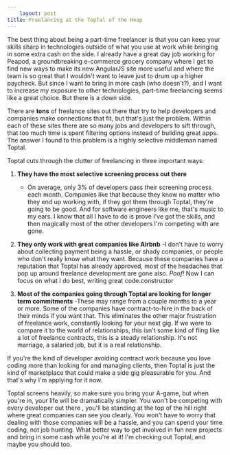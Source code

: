 ```yaml
---
    layout: post
title: Freelancing at the TopTal of the Heap
---
```


The best thing about being a part-time freelancer is that you can keep your skills sharp in technologies outside of what you use at work while bringing in some extra cash on the side. I already have a great day job working for Peapod, a groundbreaking e-commerce grocery company where I get to find new ways to make its new AngularJS site more useful and where the team is so great that I wouldn't want to leave just to drum up a higher paycheck. But since I want to bring in more cash (who doesn't?), and I want to increase my exposure to other technologies, part-time freelancing seems like a great choice. But there is a down side.

There are __tons__ of freelance sites out there that try to help developers and companies make connections that fit, but that's just the problem. Within each of these sites there are so many jobs and developers to sift through, that too much time is spent filtering options instead of building great apps. The answer I found to this problem is a highly selective middleman named Toptal.

Toptal cuts through the clutter of freelancing in three important ways:

1. **They have the most selective screening process out there**
    - On average, only 3% of developers pass their screening process each month. Companies like that because they know no matter who they end up working with, if they got them through Toptal, they're going to be good. And for software engineers like me, that's music to my ears. I know that all I have to do is prove I've got the skills, and then magically most of the other developers I'm competing with are gone.

2. **They only work with great companies like Airbnb**
    -I don't have to worry about collecting payment being a hassle, or shady companies, or people who don't really know what they want. Because these companies have a reputation that Toptal has already approved, most of the headaches that pop up around freelance development are gone also. _Poof!_ Now I can focus on what I do best, writing great code.constructor

3. **Most of the companies going through Toptal are looking for longer term commitments**
    -These may range from a couple months to a year or more. Some of the companies have contract-to-hire in the back of their minds if you want that.  This eliminates the other major frustration of freelance work, constantly looking for your next gig. If we were to compare it to the world of relationships, this isn't some kind of fling like a lot of freelance contracts, this is a steady relationship. It's not marriage, a salaried job, but it is a real relationship.

If you're the kind of developer avoiding contract work because you love coding more than looking for and managing clients, then Toptal is just the kind of marketplace that could make a side gig pleasurable for you. And that's why I'm applying for it now.

Toptal screens heavily, so make sure you bring your A-game, but when you're in, your life will be dramatically simpler. You won't be competing with every developer out there , you'll be standing at the top of the hill right where great companies can see you clearly. You won't have to worry that dealing with those companies will be a hassle, and you can spend your time coding, not job hunting. What better way to get involved in fun new projects and bring in some cash while you're at it! I'm checking out Toptal, and maybe you should too.
